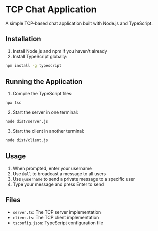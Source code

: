 # TCP Chat Application

A simple TCP-based chat application built with Node.js and TypeScript.

## Installation

1. Install Node.js and npm if you haven't already
2. Install TypeScript globally:

```bash
npm install -g typescript
```

## Running the Application

1. Compile the TypeScript files:

```bash
npx tsc
```

2. Start the server in one terminal:

```bash
node dist/server.js
```

3. Start the client in another terminal:

```bash
node dist/client.js
```

## Usage

1. When prompted, enter your username
2. Use `@all` to broadcast a message to all users
3. Use `@username` to send a private message to a specific user
4. Type your message and press Enter to send

## Files

- `server.ts`: The TCP server implementation
- `client.ts`: The TCP client implementation
- `tsconfig.json`: TypeScript configuration file
